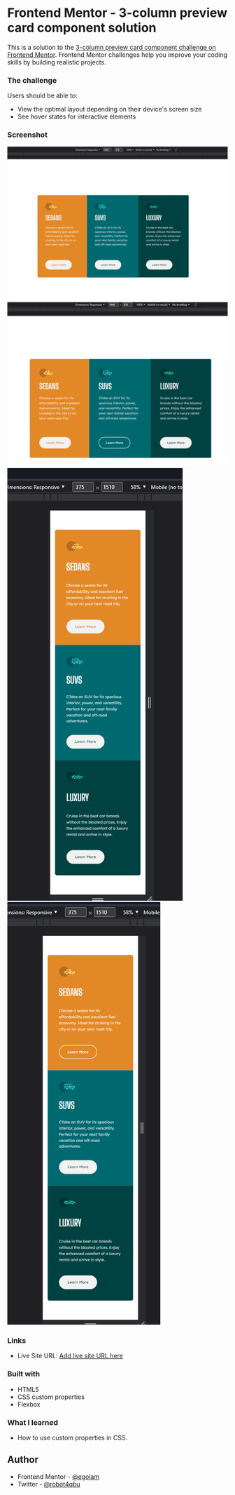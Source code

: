 # Frontend Mentor - 3-column preview card component solution

This is a solution to the [3-column preview card component challenge on Frontend Mentor](https://www.frontendmentor.io/challenges/3column-preview-card-component-pH92eAR2-). Frontend Mentor challenges help you improve your coding skills by building realistic projects. 

### The challenge

Users should be able to:

- View the optimal layout depending on their device's screen size
- See hover states for interactive elements

### Screenshot

![](./ssD.png)
![](./ssD-active.png)
![](./ssM.png)
![](./ssM-active.png)

### Links

- Live Site URL: [Add live site URL here](https://your-live-site-url.com)

### Built with

- HTML5 
- CSS custom properties
- Flexbox

### What I learned

- How to use custom properties in CSS.

## Author

- Frontend Mentor - [@egolam](https://www.frontendmentor.io/profile/egolam)
- Twitter - [@robot4qbu](https://www.twitter.com/robot4qbu)
